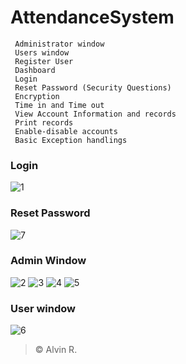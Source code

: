 # AttendanceSystem
```
 Administrator window
 Users window
 Register User
 Dashboard
 Login
 Reset Password (Security Questions)
 Encryption
 Time in and Time out
 View Account Information and records
 Print records
 Enable-disable accounts
 Basic Exception handlings
```
### Login
![1](https://user-images.githubusercontent.com/108253315/213629081-e4d8edf9-13ce-49e7-9d97-06ea3add36a7.png)

### Reset Password
![7](https://user-images.githubusercontent.com/108253315/213629210-5b8f0c21-5a09-4efb-b972-8fb4d71eca88.png)

### Admin Window
![2](https://user-images.githubusercontent.com/108253315/213628908-83f069bb-320a-4e2d-b0fc-c6b6cf916969.png)
![3](https://user-images.githubusercontent.com/108253315/213628934-20f70233-f29e-47fe-ae72-3a038ca7c6b3.png)
![4](https://user-images.githubusercontent.com/108253315/213628955-af2285d2-daf0-42d5-8450-29a11a88e2f4.png)
![5](https://user-images.githubusercontent.com/108253315/213628962-1b8b570f-0743-408b-8521-5f30a12f5e1c.png)

### User window
![6](https://user-images.githubusercontent.com/108253315/213629136-223f8c28-888e-438d-a5e1-e1ebc5dcba8d.png)





>    © Alvin R.

